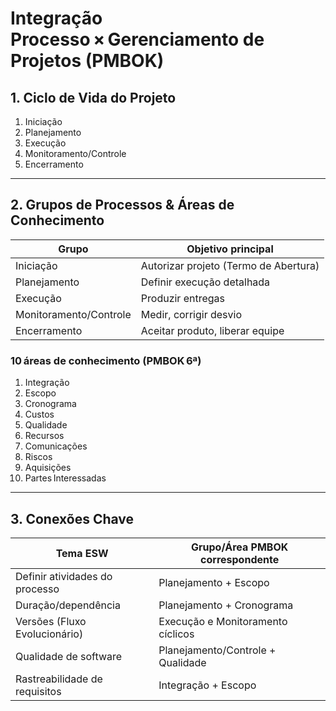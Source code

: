 # **Integração Processo × Gerenciamento de Projetos (PMBOK)**

## 1. Ciclo de Vida do Projeto

1. Iniciação
2. Planejamento
3. Execução
4. Monitoramento/Controle
5. Encerramento

---
## 2. Grupos de Processos & Áreas de Conhecimento

| **Grupo**              | **Objetivo principal**                |
| ---------------------- | ------------------------------------- |
| Iniciação              | Autorizar projeto (Termo de Abertura) |
| Planejamento           | Definir execução detalhada            |
| Execução               | Produzir entregas                     |
| Monitoramento/Controle | Medir, corrigir desvio                |
| Encerramento           | Aceitar produto, liberar equipe       |

### 10 áreas de conhecimento (PMBOK 6ª)

1. Integração
2. Escopo
3. Cronograma
4. Custos
5. Qualidade
6. Recursos
7. Comunicações
8. Riscos
9. Aquisições
10. Partes Interessadas

---
## 3. Conexões Chave

| **Tema ESW**                   | **Grupo/Área PMBOK correspondente** |
| ------------------------------ | ----------------------------------- |
| Definir atividades do processo | Planejamento + Escopo               |
| Duração/dependência          | Planejamento + Cronograma           |
| Versões (Fluxo Evolucionário)  | Execução e Monitoramento cíclicos   |
| Qualidade de software          | Planejamento/Controle + Qualidade   |
| Rastreabilidade de requisitos  | Integração + Escopo                 |
